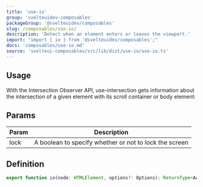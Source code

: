 ```yaml
---
title: 'use-io'
group: 'svelteuidev-composables'
packageGroup: '@svelteuidev/composables'
slug: /composables/use-io/
description: 'Detect when an element enters or leaves the viewport.'
import: "import { io } from '@svelteuidev/composables';"
docs: 'composables/use-io.md'
source: 'svelteui-composables/src/lib/dist/use-io/use-io.ts'
---
```


<script lang='ts'>
    import { Demo, ComposableDemos } from "@svelteuidev/demos";
    import { Heading} from 'components'
</script>

<Heading />

## Usage

With the Intersection Observer API, use-intersection gets information about the intersection of a given element with its scroll container or body element:

<Demo demo={ComposableDemos.useIoDemo.usage} />

## Params

| Param | Description                                            |
| ----- | ------------------------------------------------------ |
| lock  | A boolean to specify whether or not to lock the screen |

## Definition

```ts
export function io(node: HTMLElement, options?: Options): ReturnType<Action>;
```

